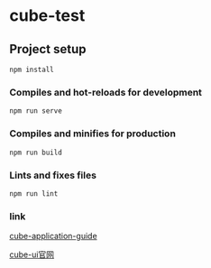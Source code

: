 # cube-test

## Project setup
```
npm install
```

### Compiles and hot-reloads for development
```
npm run serve
```

### Compiles and minifies for production
```
npm run build
```

### Lints and fixes files
```
npm run lint
```

### link

[cube-application-guide](https://github.com/cube-ui/cube-application-guide)

[cube-ui官网](https://didi.github.io/cube-ui/#/zh-CN/docs/quick-start)
